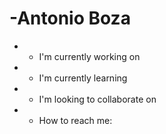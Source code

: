 # -Antonio Boza

- * I'm currently working on
- * I'm currently learning
- * I'm looking to collaborate on
- * How to reach me: 
